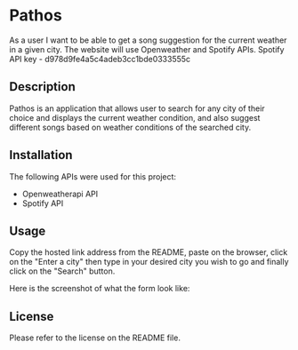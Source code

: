 # Pathos
As a user I want to be able to get a song suggestion for the current weather in a given city. 
The website will use Openweather and Spotify APIs.
Spotify API key - d978d9fe4a5c4adeb3cc1bde0333555c

## Description

Pathos is an application that allows user to search for any city of their choice and displays the current weather condition, and also suggest different songs based on weather conditions of the searched city.


## Installation
The following APIs were used for this project:
- Openweatherapi API
- Spotify API

## Usage

Copy the hosted link address from the README, paste on the browser, click on the "Enter a city" then type in your desired city you wish to go and finally click on the "Search" button.

Here is the screenshot of what the form look like:



## License

Please refer to the license on the README file.

